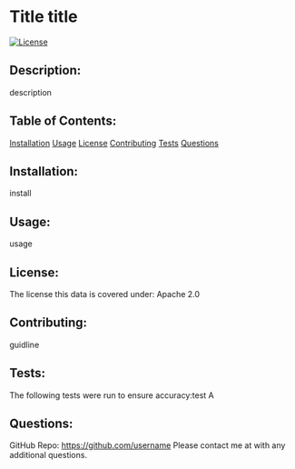 # Title title
  [![License](https://img.shields.io/badge/License-EPL%201.0-red.svg)](https://opensource.org/licenses/EPL-1.0)

  ## Description: 
  description

  ## Table of Contents: 
  [Installation](##Installation)
  [Usage](##Usage)
  [License](##License)
  [Contributing](##Contributing)
  [Tests](##Tests)
  [Questions](##Questions)

  ## Installation: 
  install

  ## Usage: 
  usage

  ## License:
  The license this data is covered under: Apache 2.0 

  ## Contributing: 
  guidline

  ## Tests:
  The following tests were run to ensure accuracy:test A

  ## Questions: 
  GitHub Repo: https://github.com/username 
  Please contact me at <email> with any additional questions. 

